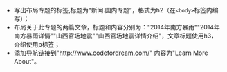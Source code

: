 - 写出布局专题的标签,标题为“新闻.国内专题”，格式为h2（在`<body>`标签内编写）；
- 布局关于此专题的两篇文章，标题和内容分别为："2014年南方暴雨""2014年南方暴雨详情""山西官场地震""山西官场地震详情介绍"，文章标题使用h3，介绍使用p标签；
- 添加导航链接到"http://www.codefordream.com/" 内容为"Learn More About"。